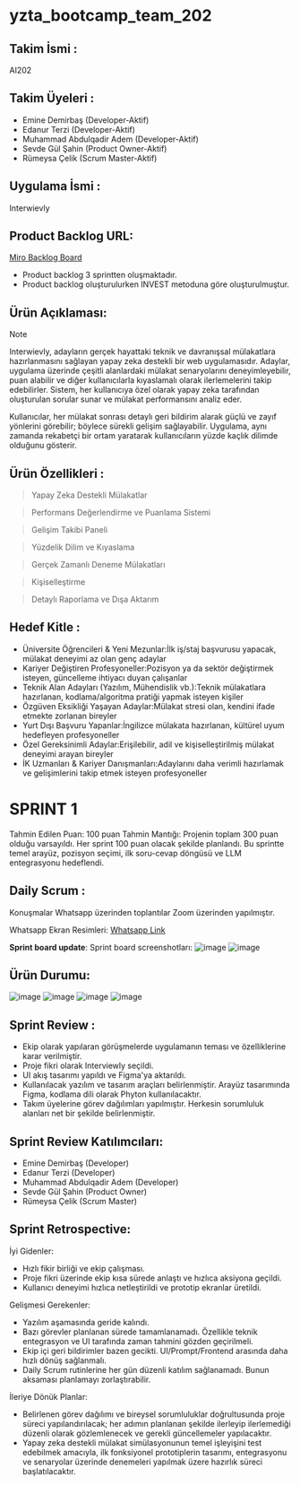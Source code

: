 # yzta_bootcamp_team_202
## Takim İsmi :
AI202 

## Takim Üyeleri :
- Emine Demirbaş (Developer-Aktif)
- Edanur Terzi (Developer-Aktif)
- Muhammad Abdulqadir Adem (Developer-Aktif)
- Sevde Gül Şahin (Product Owner-Aktif)
- Rümeysa Çelik (Scrum Master-Aktif)
## Uygulama İsmi : 
Interwievly
## Product Backlog URL:
[Miro Backlog Board](https://miro.com/app/board/uXjVIhcq9zs=/)
- Product backlog 3 sprintten oluşmaktadır. 
- Product backlog oluşturulurken INVEST metoduna göre oluşturulmuştur.
## Ürün Açıklaması:
> [!NOTE]
> Interwievly, adayların gerçek hayattaki teknik ve davranışsal mülakatlara hazırlanmasını sağlayan yapay zeka destekli bir web uygulamasıdır. Adaylar, uygulama üzerinde çeşitli alanlardaki mülakat senaryolarını deneyimleyebilir, puan alabilir ve diğer kullanıcılarla kıyaslamalı olarak ilerlemelerini takip edebilirler. Sistem, her kullanıcıya özel olarak yapay zeka tarafından oluşturulan sorular sunar ve mülakat performansını analiz eder.

Kullanıcılar, her mülakat sonrası detaylı geri bildirim alarak güçlü ve zayıf yönlerini görebilir; böylece sürekli gelişim sağlayabilir. Uygulama, aynı zamanda rekabetçi bir ortam yaratarak kullanıcıların yüzde kaçlık dilimde olduğunu gösterir.
## Ürün Özellikleri :
> Yapay Zeka Destekli Mülakatlar

> Performans Değerlendirme ve Puanlama Sistemi

> Gelişim Takibi Paneli

> Yüzdelik Dilim ve Kıyaslama

> Gerçek Zamanlı Deneme Mülakatları

> Kişiselleştirme

> Detaylı Raporlama ve Dışa Aktarım
## Hedef Kitle :
- Üniversite Öğrencileri & Yeni Mezunlar:İlk iş/staj başvurusu yapacak, mülakat deneyimi az olan genç adaylar
- Kariyer Değiştiren Profesyoneller:Pozisyon ya da sektör değiştirmek isteyen, güncelleme ihtiyacı duyan çalışanlar
- Teknik Alan Adayları (Yazılım, Mühendislik vb.):Teknik mülakatlara hazırlanan, kodlama/algoritma pratiği yapmak isteyen kişiler
- Özgüven Eksikliği Yaşayan Adaylar:Mülakat stresi olan, kendini ifade etmekte zorlanan bireyler
- Yurt Dışı Başvuru Yapanlar:İngilizce mülakata hazırlanan, kültürel uyum hedefleyen profesyoneller
- Özel Gereksinimli Adaylar:Erişilebilir, adil ve kişiselleştirilmiş mülakat deneyimi arayan bireyler
- İK Uzmanları & Kariyer Danışmanları:Adaylarını daha verimli hazırlamak ve gelişimlerini takip etmek isteyen profesyoneller
  
# SPRINT 1
Tahmin Edilen Puan: 100 puan
Tahmin Mantığı: Projenin toplam 300 puan olduğu varsayıldı. Her sprint 100 puan olacak şekilde planlandı. Bu sprintte temel arayüz, pozisyon seçimi, ilk soru-cevap döngüsü ve LLM entegrasyonu hedeflendi.

## Daily Scrum :
Konuşmalar Whatsapp üzerinden toplantılar Zoom üzerinden yapılmıştır.

Whatsapp Ekran Resimleri:
[Whatsapp Link](https://docs.google.com/document/d/1lPBiijc95nN8npFa7IUIoZc_NnqZ4M7VLvlK4UFAn6E/edit?usp=sharing)

**Sprint board update**: Sprint board screenshotları:
![image](https://github.com/user-attachments/assets/45f50322-dc80-45b1-b323-da6f33e6c5d4)
![image](https://github.com/user-attachments/assets/8923d1a5-19e2-47ee-9678-4c6f40575093)

## Ürün Durumu:
![image](https://github.com/user-attachments/assets/1cf26920-ce23-4b66-8605-34b3f115c053)
![image](https://github.com/user-attachments/assets/03ed880a-6d51-499b-b8b6-9f547d1940a2)
![image](https://github.com/user-attachments/assets/a37f4be9-7906-4b28-b088-ae9878e8f0c7)
![image](https://github.com/user-attachments/assets/e06767be-8e56-4c09-a3ee-f7e384e940ec)

## Sprint Review :
- Ekip olarak yapılaran görüşmelerde uygulamanın teması ve özelliklerine karar verilmiştir.
- Proje fikri olarak Interviewly seçildi.
- UI akış tasarımı yapıldı ve Figma'ya aktarıldı.
- Kullanılacak yazılım ve tasarım araçları belirlenmiştir. Arayüz tasarımında Figma, kodlama dili olarak Phyton kullanılacaktır.
- Takım üyelerine görev dağılımları yapılmıştır. Herkesin sorumluluk alanları net bir şekilde belirlenmiştir.
  
## Sprint Review Katılımcıları:
- Emine Demirbaş (Developer)
- Edanur Terzi (Developer)
- Muhammad Abdulqadir Adem (Developer)
- Sevde Gül Şahin (Product Owner)
- Rümeysa Çelik (Scrum Master)

## Sprint Retrospective:
İyi Gidenler:
- Hızlı fikir birliği ve ekip çalışması.
- Proje fikri üzerinde ekip kısa sürede anlaştı ve hızlıca aksiyona geçildi.
- Kullanıcı deneyimi hızlıca netleştirildi ve prototip ekranlar üretildi.

Gelişmesi Gerekenler:
- Yazılım aşamasında geride kalındı.
- Bazı görevler planlanan sürede tamamlanamadı. Özellikle teknik entegrasyon ve UI tarafında zaman tahmini gözden geçirilmeli.
- Ekip içi geri bildirimler bazen gecikti. UI/Prompt/Frontend arasında daha hızlı dönüş sağlanmalı.
- Daily Scrum rutinlerine her gün düzenli katılım sağlanamadı. Bunun aksaması planlamayı zorlaştırabilir.

İleriye Dönük Planlar:
- Belirlenen görev dağılımı ve bireysel sorumluluklar doğrultusunda proje süreci yapılandırılacak; her adımın planlanan şekilde ilerleyip ilerlemediği düzenli olarak gözlemlenecek ve gerekli güncellemeler yapılacaktır.
- Yapay zeka destekli mülakat simülasyonunun temel işleyişini test edebilmek amacıyla, ilk fonksiyonel prototiplerin tasarımı, entegrasyonu ve senaryolar üzerinde denemeleri yapılmak üzere hazırlık süreci başlatılacaktır.

 
